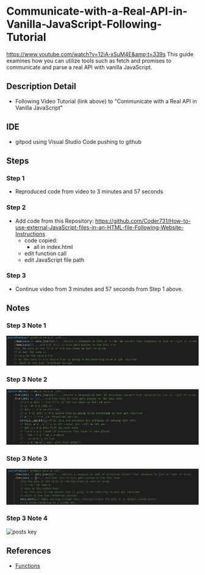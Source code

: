 # Communicate-with-a-Real-API-in-Vanilla-JavaScript-Following-Tutorial
https://www.youtube.com/watch?v=12iA-xSuM4E&amp;t=339s This guide examines how you can utilize tools such as fetch and promises to communicate and parse a real API with vanilla JavaScript.

## Description Detail
- Following Video Tutorial (link above) to "Communicate with a Real API in Vanilla JavaScript"

## IDE
- gitpod using Visual Studio Code pushing to github

## Steps
### Step 1
- Reproduced code from video to 3 minutes and 57 seconds
### Step 2
- Add code from this Repository:
    https://github.com/Coder731/How-to-use-external-JavaScript-files-in-an-HTML-file-Following-Website-Instructions
    - code copied:
        - all in index.html
    - edit function call
    - edit JavaScript file path
### Step 3
- Continue video from 3 minutes and 57 seconds from Step 1 above.

## Notes
### Step 3 Note 1
![json and then explanation](assets/images/json_and_then_explanation_cmprsd.png)
### Step 3 Note 2
![explanation on api](assets/images/explanation_on_api_cmprsd.png)
### Step 3 Note 3
![parsing](assets/images/parsing_cmprsd.png)
### Step 3 Note 4
![posts key](assets/images/posts_cmprsd.png)
## References

- [Functions](https://www.w3schools.com/js/js_functions.asp)